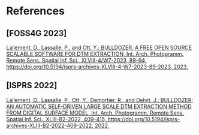 # References

## [FOSS4G 2023]
[Lallement, D., Lassalle, P., and Ott, Y.: BULLDOZER, A FREE OPEN SOURCE SCALABLE SOFTWARE FOR DTM EXTRACTION, Int. Arch. Photogramm. Remote Sens. Spatial Inf. Sci., XLVIII-4/W7-2023, 89–94, https://doi.org/10.5194/isprs-archives-XLVIII-4-W7-2023-89-2023, 2023.](https://isprs-archives.copernicus.org/articles/XLVIII-4-W7-2023/89/2023/isprs-archives-XLVIII-4-W7-2023-89-2023.html)
## [ISPRS 2022]
[Lallement, D., Lassalle, P., Ott, Y., Demortier, R., and Delvit, J.: BULLDOZER: AN AUTOMATIC SELF-DRIVEN LARGE SCALE DTM EXTRACTION METHOD FROM DIGITAL SURFACE MODEL, Int. Arch. Photogramm. Remote Sens. Spatial Inf. Sci., XLIII-B2-2022, 409–415, https://doi.org/10.5194/isprs-archives-XLIII-B2-2022-409-2022, 2022.](https://www.int-arch-photogramm-remote-sens-spatial-inf-sci.net/XLIII-B2-2022/409/2022/)
 